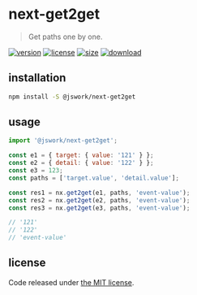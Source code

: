 # next-get2get
> Get paths one by one.

[![version][version-image]][version-url]
[![license][license-image]][license-url]
[![size][size-image]][size-url]
[![download][download-image]][download-url]

## installation
```bash
npm install -S @jswork/next-get2get
```

## usage
```js
import '@jswork/next-get2get';

const e1 = { target: { value: '121' } };
const e2 = { detail: { value: '122' } };
const e3 = 123;
const paths = ['target.value', 'detail.value'];

const res1 = nx.get2get(e1, paths, 'event-value');
const res2 = nx.get2get(e2, paths, 'event-value');
const res3 = nx.get2get(e3, paths, 'event-value');

// '121'
// '122'
// 'event-value'
```

## license
Code released under [the MIT license](https://github.com/afeiship/next-get2get/blob/master/LICENSE.txt).

[version-image]: https://img.shields.io/npm/v/@jswork/next-get2get
[version-url]: https://npmjs.org/package/@jswork/next-get2get

[license-image]: https://img.shields.io/npm/l/@jswork/next-get2get
[license-url]: https://github.com/afeiship/next-get2get/blob/master/LICENSE.txt

[size-image]: https://img.shields.io/bundlephobia/minzip/@jswork/next-get2get
[size-url]: https://github.com/afeiship/next-get2get/blob/master/dist/next-get2get.min.js

[download-image]: https://img.shields.io/npm/dm/@jswork/next-get2get
[download-url]: https://www.npmjs.com/package/@jswork/next-get2get
